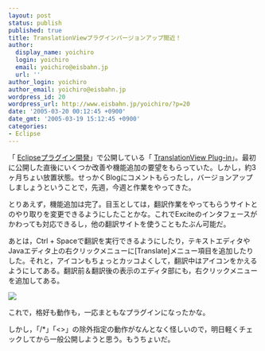 ```yaml
---
layout: post
status: publish
published: true
title: TranslationViewプラグインバージョンアップ間近！
author:
  display_name: yoichiro
  login: yoichiro
  email: yoichiro@eisbahn.jp
  url: ''
author_login: yoichiro
author_email: yoichiro@eisbahn.jp
wordpress_id: 20
wordpress_url: http://www.eisbahn.jp/yoichiro/?p=20
date: '2005-03-20 00:12:45 +0900'
date_gmt: '2005-03-19 15:12:45 +0900'
categories:
- Eclipse
---
```


「
[Eclipseプラグイン開発](http://yoichiro.cocolog-nifty.com/eclipse/)」で公開している「
[TranslationView Plug-in](http://yoichiro.cocolog-nifty.com/eclipse/2004/11/post.html)」。最初に公開した直後にいくつか改善や機能追加の要望をもらっていた。しかし，約3ヶ月ちょい放置状態。せっかくBlogにコメントもらったし，バージョンアップしましょうということで，先週，今週と作業をやってきた。

とりあえず，機能追加は完了。目玉としては，翻訳作業をやってもらうサイトとのやり取りを変更できるようにしたことかな。これでExciteのインタフェースがかわっても対応できるし，他の翻訳サイトを使うこともたぶん可能だ。

あとは，Ctrl + Spaceで翻訳を実行できるようにしたり，テキストエディタやJavaエディタ上の右クリックメニューに[Translate]メニュー項目を追加したりした。それと，アイコンもちょっとカッコよくして，翻訳中はアイコンをかえるようにしてある。翻訳前＆翻訳後の表示のエディタ部にも，右クリックメニューを追加してある。

![](http://www.eisbahn.jp/yoichiro/images/163857.gif)

これで，格好も動作も，一応まともなプラグインになったかな。

しかし，「/*」「<>」の除外指定の動作がなんとなく怪しいので，明日軽くチェックしてから一般公開しようと思う。もうちょいだ。
